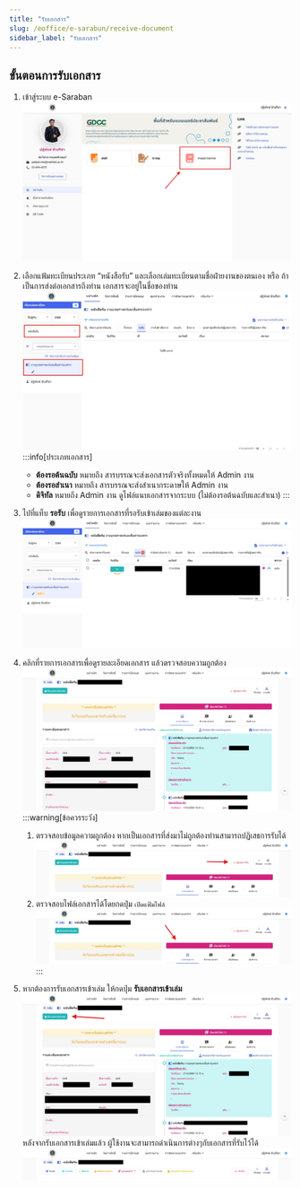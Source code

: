 ```yaml
---
title: "รับเอกสาร"
slug: /eoffice/e-sarabun/receive-document
sidebar_label: "รับเอกสาร"
---
```


## ขั้นตอนการรับเอกสาร

1. เข้าสู่ระบบ e-Saraban  
   ![ขั้นตอนที่ 1: เข้าสู่ระบบ e-Saraban](./images/home-e-sarabun.jpg)

2. เลือกแฟ้มทะเบียนประเภท “หนังสือรับ” และเลือกเล่มทะเบียนตามชื่อฝ่ายงานของตนเอง หรือ ถ้าเป็นการส่งต่อเอกสารถึงท่าน เอกสารจะอยู่ในชื่อของท่าน
   ![ขั้นตอนที่ 2: เลือกแฟ้มทะเบียนหนังสือรับ](./images/receive_step2.jpg)
   :::info[ประเภทเอกสาร]
   - **ต้องรอต้นฉบับ** หมายถึง สารบรรณจะส่งเอกสารตัวจริงทั้งหมดให้ Admin งาน
   - **ต้องรอสำเนา** หมายถึง สารบรรณจะส่งสำเนากระดาษให้ Admin งาน
   - **ดิจิทัล** หมายถึง Admin งาน ดูไฟล์แนบเอกสารจากระบบ (ไม่ต้องรอต้นฉบับและสำเนา)
   :::
3. ไปที่แท็บ **รอรับ** เพื่อดูรายการเอกสารที่รอรับเข้าเล่มของแต่ละงาน
   ![ขั้นตอนที่ 3: ดูเอกสารรอรับ](./images/receive_step3.jpg)

4. คลิกที่รายการเอกสารเพื่อดูรายละเอียดเอกสาร แล้วตรวจสอบความถูกต้อง
   ![ขั้นตอนที่ 4: ตรวจสอบรายละเอียดเอกสาร](./images/receive_step4.jpg)
   :::warning[ข้อควรระวัง]
   1. ตรวจสอบข้อมูลความถูกต้อง หากเป็นเอกสารที่ส่งมาไม่ถูกต้องท่านสามารถปฏิเสธการรับได้
   ![ขั้นตอนที่ 4: ตรวจสอบรายละเอียดเอกสาร](./images/receive_step4_reject.jpg)
   2. ตรวจสอบไฟล์เอกสารได้โดยกดปุ่ม `เปิดแฟ้มไฟล์`
   ![ขั้นตอนที่ 4: ตรวจสอบรายละเอียดเอกสาร](./images/receive_step4_open_file.jpg)
   :::
5. หากต้องการรับเอกสารเข้าเล่ม ให้กดปุ่ม **รับเอกสารเข้าเล่ม**  
   ![ขั้นตอนที่ 5: รับเอกสารเข้าเล่ม](./images/receive_step5.jpg)
   หลังจากรับเอกสารเข้าเล่มแล้ว ผู้ใช้งานจะสามารถดำเนินการต่างๆกับเอกสารที่รับไว้ได้
   ![ขั้นตอนที่ 5: รับเอกสารเข้าเล่มเสร็จสิ้น](./images/receive_step5_done_tool.jpg)